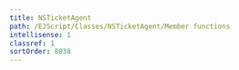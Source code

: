 ```yaml
---
title: NSTicketAgent
path: /EJScript/Classes/NSTicketAgent/Member functions
intellisense: 1
classref: 1
sortOrder: 8038
---
```





